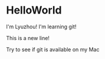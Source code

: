# HelloWorld

I'm Lyuzhou! I'm learning git!

This is a new line!

Try to see if git is available on my Mac